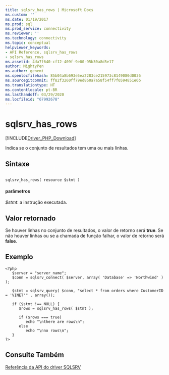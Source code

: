 ```yaml
---
title: sqlsrv_has_rows | Microsoft Docs
ms.custom: ''
ms.date: 01/19/2017
ms.prod: sql
ms.prod_service: connectivity
ms.reviewer: ''
ms.technology: connectivity
ms.topic: conceptual
helpviewer_keywords:
- API Reference, sqlsrv_has_rows
- sqlsrv_has_rows
ms.assetid: 4da7f640-cf12-409f-9e00-95b30a8d5e17
author: MightyPen
ms.author: genemi
ms.openlocfilehash: 85b04a8b693e5ea2283ce215973c8149080d0036
ms.sourcegitcommit: ff82f3260ff79ed860a7a58f54ff7f0594851e6b
ms.translationtype: HT
ms.contentlocale: pt-BR
ms.lasthandoff: 03/29/2020
ms.locfileid: "67992678"
---
```

# <a name="sqlsrv_has_rows"></a>sqlsrv_has_rows
[!INCLUDE[Driver_PHP_Download](../../includes/driver_php_download.md)]

Indica se o conjunto de resultados tem uma ou mais linhas.  
  
## <a name="syntax"></a>Sintaxe  
  
```  
  
sqlsrv_has_rows( resource $stmt )  
```  
  
#### <a name="parameters"></a>parâmetros  
*$stmt*: a instrução executada.  
  
## <a name="return-value"></a>Valor retornado  
Se houver linhas no conjunto de resultados, o valor de retorno será **true**. Se não houver linhas ou se a chamada de função falhar, o valor de retorno será **false**.  
  
## <a name="example"></a>Exemplo  
  
```  
<?php  
   $server = "server_name";  
   $conn = sqlsrv_connect( $server, array( 'Database' => 'Northwind' ) );  
  
   $stmt = sqlsrv_query( $conn, "select * from orders where CustomerID = 'VINET'" , array());  
  
   if ($stmt !== NULL) {  
      $rows = sqlsrv_has_rows( $stmt );  
  
      if ($rows === true)  
         echo "\nthere are rows\n";  
      else   
         echo "\nno rows\n";  
   }  
?>  
```  
  
## <a name="see-also"></a>Consulte Também  
[Referência da API do driver SQLSRV](../../connect/php/sqlsrv-driver-api-reference.md)  
  
